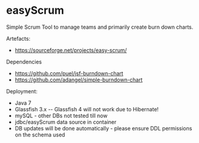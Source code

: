easyScrum
=========

Simple Scrum Tool to manage teams and primarily create burn down charts.

Artefacts: 
* https://sourceforge.net/projects/easy-scrum/

Dependencies
* https://github.com/puel/jsf-burndown-chart
* https://github.com/adangel/simple-burndown-chart

Deployment:
* Java 7
* Glassfish 3.x -- Glassfish 4 will not work due to Hibernate!
* mySQL - other DBs not tested till now
* jdbc/easyScrum data source in container
* DB updates will be done automatically - please ensure DDL permissions on the schema used